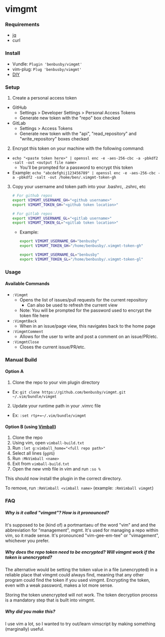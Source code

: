# vimgmt

### Requirements
- [jq](https://stedolan.github.io/jq/download/)
- curl

### Install
- Vundle: `Plugin 'benbusby/vimgmt'`
- vim-plug: `Plug 'benbusby/vimgmt'`
- [DIY](#manual-build)

### Setup
1. Create a personal access token
  - GitHub
    - Settings > Developer Settings > Personal Access Tokens
    - Generate new token with the "repo" box checked
  - GitLab
    - Settings > Access Tokens
    - Generate new token with the "api", "read_repository" and "write_repository" boxes checked
2. Encrypt this token on your machine with the following command:
  - `echo "<paste token here>" | openssl enc -e -aes-256-cbc -a -pbkdf2 -salt -out <output file name>`
    - You'll be prompted for a password to encrypt this token
  - Example: `echo "abcdefghij123456789" | openssl enc -e -aes-256-cbc -a -pbkdf2 -salt -out /home/ben/.vimgmt-token-gh`
3. Copy your username and token path into your .bashrc, .zshrc, etc
    ```bash
    # For github repos
    export VIMGMT_USERNAME_GH="<github username>"
    export VIMGMT_TOKEN_GH="<github token location>"

    # For gitlab repos
    export VIMGMT_USERNAME_GL="<gitlab username>"
    export VIMGMT_TOKEN_GL="<gitlab token location>"
    ```
    - Example:
      ```bash
      export VIMGMT_USERNAME_GH="benbusby"
      export VIMGMT_TOKEN_GH="/home/benbusby/.vimgmt-token-gh"

      export VIMGMT_USERNAME_GL="benbusby"
      export VIMGMT_TOKEN_GL="/home/benbusby/.vimgmt-token-gl"
      ```

### Usage
#### Available Commands
- `:Vimgmt`
  - Opens the list of issues/pull requests for the current repository
    - Can also be used to refresh the current view
  - Note: You will be prompted for the password used to encrypt the token file here
- `:VimgmtBack`
  - When in an issue/page view, this navigates back to the home page
- `:VimgmtComment`
  - Allows for the user to write and post a comment on an issue/PR/etc.
- `:VimgmtClose`
  - Closes the current issue/PR/etc.

### Manual Build
#### Option A
1. Clone the repo to your vim plugin directory
  - Ex: `git clone https://github.com/benbusby/vimgmt.git ~/.vim/bundle/vimgmt`
2. Update your runtime path in your .vimrc file
  - Ex: `:set rtp+=~/.vim/bundle/vimgmt`

#### Option B (using [Vimball](https://www.vim.org/scripts/script.php?script_id=1502))
1. Clone the repo
2. Using vim, open `vimball-build.txt`
3. Run `:let g:vimball_home="<full repo path>"`
4. Select all lines (`ggVG`)
5. Run `:MkVimball <name>`
6. Exit from `vimball-build.txt`
7. Open the new vmb file in vim and run `:so %`

This should now install the plugin in the correct directory.

To remove, run `:RmVimball <vimball name>` (example: `:RmVimball vimgmt`)

### FAQ
##### Why is it called "vimgmt"? How is it pronounced?
It's supposed to be (kind of) a portmantaeu of the word "vim" and and the abbreviation for "management", mgmt. It's used for managing a repo within vim, so it made sense. It's pronounced "vim-gee-em-tee" or "vimagement", whichever you prefer.

##### Why does the repo token need to be encrypted? Will vimgmt work if the token is unencrypted?
The alternative would be setting the token value in a file (unencrypted) in a reliable place that vimgmt could always find, meaning that any other program could find the token if you used vimgmt. Encrypting the token, even with a weak password, makes a lot more sense.

Storing the token unencrypted will not work. The token decryption process is a mandatory step that is built into vimgmt.

##### Why did you make this?
I use vim a lot, so I wanted to try out/learn vimscript by making something (marginally) useful.

